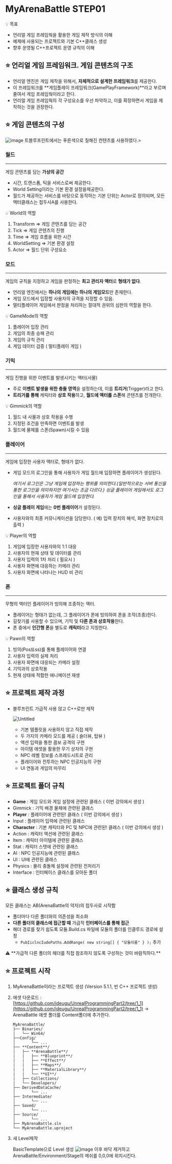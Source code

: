 # MyArenaBattle STEP01
  
<aside>
💡 목표

- 언리얼 게임 프레임웍을 활용한 게임 제작 방식의 이해
- 예제에 사용되는 프로젝트와 기본 C++클래스 생성
- 향후 운영될 C++프로젝트 운영 규칙의 이해
</aside>

## ⭐ 언리얼 게임 프레임워크. 게임 콘텐츠의 구조

- 언리얼 엔진은 게임 제작을 위해서, **자체적으로 설계한 프레임워크**를 제공한다.
- 이 프레임워크를 **게임플레이 프레임워크(GamePlayFramework)**라고 부르며 줄여서 게임 프레임웍이라고 한다.
- 언리얼 게임 프레임웍의 각 구성요소를 우선 파악하고, 이를 확장하면서 게임을 제작하는 것을 권장한다.

## ⭐ 게임 콘텐츠의 구성
![image](https://user-images.githubusercontent.com/60467872/232666013-cb03a5ab-ed41-4ebe-8f16-819a0ef0efc1.png)
트블루프린트에서는 푸른색으로 칠해진 컨텐츠를 사용하였다.>

### **월드**

---

게임 콘텐츠를 담는 **가상의 공간**

- 시간, 트랜스폼, 틱을 서비스로써 제공한다.
- World Setting이라는 기본 환경 설정을제공한다.
- 월드가 제공하는 서비스를 바탕으로 동작하는 기본 단위는 Actor로 정의되며, 모든 액터클래스는 접두사A를 사용한다.

<aside>
💡 World의 역할

1. Transform ⇒ 게임 콘텐츠를 담는 공간
2. Tick ⇒ 게임 콘텐츠의 진행
3. Time ⇒ 게임 흐름을 위한 시간
4. WorldSetting ⇒ 기본 환경 설정
5. Actor ⇒ 월드 단위 구성요소
</aside>

### **모드**

---

게임의 규칙을 지정하고 게임을 판정하는 **최고 관리자 액터**로 **형태가 없다**.

- 언리얼 엔진에서는 **하나의 게임에는 하나의 게임모드**만 존재한다.
- 게임 모드에서 입장할 사용자의 규격을 지정할 수 있음.
- 멀티플레이어 게임에서 판정을 처리하는 절대적 권위의 심판의 역할을 한다.

<aside>
💡 GameMode의 역할

1. 플레이어 입장 관리
2. 게임의 최종 승패 관리
3. 게임의 규칙 관리
4. 게임 데이터 검증 ( 멀티플레이 게임 )
</aside>

### 기믹

---

게임 진행을 위한 이벤트를 발생시키는 액터(사물)

- 주로 **이벤트 발생을 위한 충돌 영역**을 설정하는데, 이를 **트리거**(Trigger)라고 한다.
- **트리거를 통해** 캐릭터와 **상호 작용**하고, **월드에 액터를 스폰**해 콘텐츠를 전개한다.

<aside>
💡 Gimmick의 역할

1. 월드 내 사물과 상호 작용을 수행
2. 지정된 조건을 만족하면 이벤트를 발생
3. 월드에 물체를 스폰(Spawn)시킬 수 있음
</aside>

### 플레이어

---

게임에 입장한 사용자 액터로, 형태가 없다.

- 게임 모드의 로그인을 통해 사용자가 게임 월드에 입장하면 플레이어가 생성된다.
    
     *여기서 로그인은 그냥 게임에 입장하는 행위를 의미한다.(일반적으로는 서버 통신을 통한 로그인을 의미하지만 여기서는 조금 다르다.) 싱글 플레이어 게임에서도 로그인을 통해서 사용자가 게임 월드에 입장한다.*
    
- **싱글 플레이 게임**에는 **0번 플레이어**가 설정된다.
- 사용자와의 최종 커뮤니케이션을 담당한다. ( 예) 입력 장치의 해석, 화면 장치로의 출력 )

<aside>
💡 Player의 역할

1. 게임에 입장한 사용자와의 1:1 대응
2. 사용자의 현재 상태 및 데이터를 관리
3. 사용자 입력의 1차 처리 ( 필요시 )
4. 사용자 화면에 대응하는 카메라 관리
5. 사용자 화면에 나타나는 HUD 비 관리
</aside>

### 폰

---

무형의 액터인 플레이어가 빙의해 조종하는 액터.

- 플레이어는 형태가 없는데, 그 플레이어가 폰에 빙의하여 폰을 조작(조종)한다.
- 길찾기를 사용할 수 있으며, 기믹 및 **다른 폰과 상호작용**한다.
- 폰 중에서 **인간형 폰**을 별도로 **캐릭터**라고 지칭한다.

<aside>
💡 Pawn의 역할

1. 빙의(Pos뚀ss)를 통해 플레이어와 연결
2. 사용자 입력의 실제 처리
3. 사용자 화면에 대응되는 카메라 설정
4. 기믹과의 상호작용
5. 현재 상태에 적합한 애니메이션 재생
</aside>

## ⭐ 프로젝트 제작 과정

- 블루프린트 가급적 사용 않고 C++로만 제작
    
    ![Untitled](https://s3-us-west-2.amazonaws.com/secure.notion-static.com/957bbf08-431d-4f14-bee7-b60873f91beb/Untitled.png)
    
    - 기본 템플릿을 사용하지 않고 직접 제작
    - 두 가지의 카메라 모드를 제공 ( 숄더뷰, 탑뷰 )
    - 액션 입력을 통한 콤보 공격의 구현
    - 아이템 애셋을 활용한 무기 상자의 구현
    - NPC 레벨 정보를 스프레드시트로 관리
    - 플레이어와 전투하는 NPC 인공지능의 구현
    - UI 연동과 게임의 마무리

## ⭐ 프로젝트 폴더 규칙

- **Game** : 게임 모드와 게임 설정에 관련된 클래스 ( 이번 강의에서 생성 )
- Gimmick : 기믹 배경 물체에 관련된 클래스
- **Player** : 플레이어에 관련된! 클래스 ( 이번 강의에서 생성 )
- lnput : 플레이어 입력에 관련된 클래스
- **Character** : 기본 캐릭터와 PC 및 NPC에 관련된! 클래스 ( 이번 강의에서 생성 )
- Action : 캐릭터 액션에 관련된 클래스
- ltem : 캐릭터 아이템에 관련된 클래스
- Stat : 캐릭터 스탯에 관련된 클래스
- AI : NPC 인공지능에 관련된 클래스
- UI : UI에 관련된 클래스
- Physics : 물리 충돌체 설정에 관련된 전처리기
- lnterface : 인터페이스 클래스를 모아둔 폴더

## ⭐ 클래스 생성 규칙

모든 클래스는 AB(ArenaBattle의 약자)의 접두사로 시작함

- 폴더마다 다른 폴더와의 의존성을 최소화
- **다른 폴더의 클래스에 접근할 때** 가급적 **인터페이스를 통해 접근**
- 해더 경로를 찾기 쉽도록 모듈.Build.cs 파일에 모듈의 폴더를 인클루드 경로에 설정
    - `PubIiclncIudePaths.AddRange( new string[] { "모듈이름" } );` 추가

<aside>
⚠️ **가급적 다른 폴더의 헤더를 직접 참조하지 않도록 구성하는 것이 바람직하다.**

</aside>

## ⭐ 프로젝트 시작

1. MyArenaBattle이라는 프로젝트 생성 (Version 5.1.1, 빈 C++ 프로젝트 생성)
2. 애샛 다운로드 : [https://github.com/ideugu/UnrealProgrammingPart2/tree/1_1](https://github.com/ideugu/UnrealProgrammingPart2/tree/1_1) → ArenaBattle 애셋 폴더를 Content폴더에 추가한다.
    
    ```
    MyArenaBattle/
    ├── Binaries/
    |   └── Win64/
    ├──Config/
    │		└── ...
    ├── **Content**/
    |   ├── **ArenaBattle**/
    |   |   ├── **Blueprint**/
    |   |   ├── **Effect**/
    |   |   ├── **Maps**/
    |   |   ├── **MaterialLibrary**/
    |   |   └── **UI**/
    |   ├── Collections/
    |   └── Developers/
    ├── DerivedDataCache/
    │		└── ...
    ├── Intermediate/
    │		└── ...
    ├── Saved/
    │		└── ...
    ├── Source/
    │		└── ...
    ├── MyArenaBattle.sln
    └── MyArenaBattle.uproject
    ```
    
3. 새 Level제작
    
    BasicTemplate으로 Level 생성
    ![image](https://user-images.githubusercontent.com/60467872/232666189-27e829b5-e412-4389-93dd-6f02b6361f3d.png)
    이후 바닥 제거하고 ArenaBattle/Environment/Stage의 메쉬를 0,0,0에 위치시킨다.
